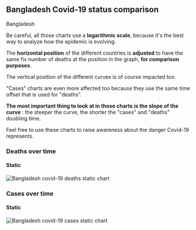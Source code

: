 ## Bangladesh Covid-19 status comparison 

Bangladesh



Be careful, all those charts use a **logarithmic scale**, because it's the best way to analyze how the epidemic is evolving.
 
The **horizontal position** of the different countries is **adjusted** to have the same fix number of deaths at the position in the graph, **for comparison purposes**.

The vertical position of the different curves is of course impacted too.

"Cases" charts are even more affected too because they use the same time offset that is used for "deaths".

**The most important thing to look at in those charts is the slope of the curve** : the steeper the curve, the shorter the "cases" and "deaths" doubling time.

Feel free to use these charts to raise awareness about the danger Covid-19 represents. 


 
### Deaths over time
 
#### Static
![Bangladesh covid-19 deaths static chart](https://raw.githubusercontent.com/madlag/coronavirus_study/master/notebooks/graphs/2020-03-31/countries/Bangladesh/2020-03-31_Bangladesh_deaths.png "Bangladesh covid-19 deaths static chart")   

 
### Cases over time
 
#### Static
![Bangladesh covid-19 cases static chart](https://raw.githubusercontent.com/madlag/coronavirus_study/master/notebooks/graphs/2020-03-31/countries/Bangladesh/2020-03-31_Bangladesh_cases.png "Bangladesh covid-19 cases static chart")   

